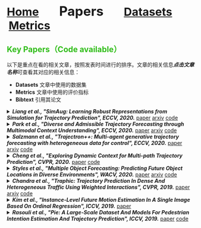 <a name=top></a>
---
<a href=../README.md#top><l style="font-size:30px">Home</l></a>&nbsp; &nbsp; &nbsp; &nbsp; &nbsp; &nbsp;<l style="font-size:35px">Papers</l>&nbsp; &nbsp; &nbsp; &nbsp; &nbsp; &nbsp;<a href=../datasets/datasets.md#top><l style="font-size:30px">Datasets</l></a>&nbsp; &nbsp; &nbsp; &nbsp; &nbsp; &nbsp;<a href=../metrics.md#top><l style="font-size:30px">Metrics</l></a>&nbsp; &nbsp; &nbsp; &nbsp; &nbsp; &nbsp;
---

<a name=trajectory></a>
<h2 style="color:#30bd19";> Key Papers（Code available）</h2> 

以下是重点在看的相关文章，按照发表时间进行的排序。文章的相关信息***点击文章名称***可查看其对应的相关信息：

* **Datasets** 文章中使用的数据集
* **Metrics** 文章中使用的评价指标
* **Bibtext** 引用其论文

</ul>
</details>

<a name=Liang_2020_ECCV/>
<details close>
<summary><strong><em>Liang et al., "SimAug: Learning Robust Representations from Simulation for Trajectory Prediction", ECCV, 2020.</em></strong> <a href=https://www.ecva.net/papers/eccv_2020/papers_ECCV/papers/123580273.pdf>paper</a> <a href=https://arxiv.org/pdf/2004.02022.pdf>arxiv</a> <a href=https://github.com/JunweiLiang/Multiverse/tree/master/SimAug>code</a></summary>
<ul>
<em>Datasets</em>
<ul>
<li><a href="../datasets/datasets.md#ucy">UCY</a></li>
<li><a href="../datasets/datasets.md#eth">ETH</a></li>
<li><a href="../datasets/datasets.md#sd">SD</a></li>
<li><a href="../datasets/datasets.md#argoverse">Argoverse</a></li>
<li><a href="../datasets/datasets.md#virat/actev">VIRAT/ActEV</a></li>
<li><a href="../datasets/datasets.md#forking_paths">Forking Paths</a></li>
</ul>
<em>Metrics</em>
<ul>
<li><a href="../metrics.md#minade">minADE</a></li>
<li><a href="../metrics.md#minfde">minFDE</a></li>
</ul>
<details close>
<summary><em>Bibtex</em></summary>
<pre>
@InProceedings{Liang_2020_ECCV,
    author = "Liang, Junwei and Jiang, Lu and Hauptmann, Alexander",
    title = "SimAug: Learning Robust Representations from Simulation for Trajectory Prediction",
    booktitle = "ECCV",
    year = "2020"
}
</pre>
</details>

</ul>
</details>

<a name=Park_2020_ECCV/>
<details close>
<summary><strong><em>Park et al., "Diverse and Admissible Trajectory Forecasting through Multimodal Context Understanding", ECCV, 2020.</em></strong> <a href=https://www.ecva.net/papers/eccv_2020/papers_ECCV/papers/123560273.pdf>paper</a> <a href=https://arxiv.org/pdf/2003.03212.pdf>arxiv</a> <a href=https://github.com/kami93/CMU-DATF>code</a></summary>
<ul>
<em>Datasets</em>
<ul>
<li><a href="../datasets/datasets.md#nuscenes">nuScenes</a></li>
<li><a href="../datasets/datasets.md#argoverse">Argoverse</a></li>
</ul>
<em>Metrics</em>
<ul>
<li><a href="../metrics.md#ade">ADE</a></li>
<li><a href="../metrics.md#fde">FDE</a></li>
<li><a href="../metrics.md#minade">minADE</a></li>
<li><a href="../metrics.md#minfde">minFDE</a></li>
<li><a href="../metrics.md#meanfde">meanFDE</a></li>
<li><a href="../metrics.md#meanade">meanADE</a></li>
</ul>
<details close>
<summary><em>Bibtex</em></summary>
<pre>
@InProceedings{Park_2020_ECCV,
    author = "Park, Seong Hyeon and Lee, Gyubok and Bhat, Manoj and Seo, Jimin and Kang, Minseok and Francis, Jonathan and Jadhav, Ashwin R and Liang, Paul Pu and Morency, Louis-Philippe",
    title = "Diverse and Admissible Trajectory Forecasting through Multimodal Context Understanding",
    booktitle = "ECCV",
    year = "2020"
}
</pre>
</details>

</ul>
</details>

<a name=Salzmann_2020_ECCV/>
<details close>
<summary><strong><em>Salzmann et al., "Trajectron++: Multi-agent generative trajectory forecasting with heterogeneous data for control", ECCV, 2020.</em></strong> <a href=https://www.ecva.net/papers/eccv_2020/papers_ECCV/papers/123630664.pdf>paper</a> <a href=https://arxiv.org/pdf/2001.03093.pdf>arxiv</a> <a href=https://github.com/StanfordASL/Trajectron-plus-plus>code</a></summary>
<ul>
<em>Datasets</em>
<ul>
<li><a href="../datasets/datasets.md#ucy">UCY</a></li>
<li><a href="../datasets/datasets.md#eth">ETH</a></li>
<li><a href="../datasets/datasets.md#nuscenes">nuScenes</a></li>
</ul>
<em>Metrics</em>
<ul>
<li><a href="../metrics.md#ade">ADE</a></li>
<li><a href="../metrics.md#fde">FDE</a></li>
<li><a href="../metrics.md#nll">NLL</a></li>
<li><a href="../metrics.md#minade">minADE</a></li>
<li><a href="../metrics.md#minfde">minFDE</a></li>
</ul>
<details close>
<summary><em>Bibtex</em></summary>
<pre>
@InProceedings{Salzmann_2020_ECCV,
    author = "Salzmann, Tim and Ivanovic, Boris and Chakravarty, Punarjay and Pavone, Marco",
    title = "Trajectron++: Multi-agent generative trajectory forecasting with heterogeneous data for control",
    booktitle = "ECCV",
    year = "2020"
}
</pre>
</details>

</ul>
</details>

<a name=Cheng_2020_CVPR/>
<details close>
<summary><strong><em>Cheng et al., "Exploring  Dynamic  Context  for  Multi-path  Trajectory  Prediction", CVPR, 2020.</em></strong> <a href=https://arxiv.org/pdf/2010.16267>paper</a> <a href=https://github.com/wtliao/DCENet>code</a></summary>
<ul>
<em>Datasets</em>
<ul>
<li><a href="../datasets/datasets.md#ucy">UCY</a></li>
<li><a href="../datasets/datasets.md#eth">ETH</a></li>
<li><a href="../datasets/datasets.md#sd">SD</a></li>


</ul>
<em>Metrics</em>
<ul>
<li><a href="../metrics.md#ade">ADE</a></li>
<li><a href="../metrics.md#fde">FDE</a></li>
</ul>
<details close>
<summary><em>Bibtex</em></summary>
<pre>
@InProceedings{Cheng_2020_CVPR,
    author = "Hao,Cheng and Wentong,Liao and Xuejiao,Tang and Michael Ying,Yang",
    title = "Exploring  Dynamic  Context  for  Multi-path  Trajectory  Prediction",
    booktitle = "CVPR",
    year = "2020"
}
</pre>
</details>


</ul>
</details>

<a name=Styles_2020_WACV/>
<details close>
<summary><strong><em>Styles et al., "Multiple Object Forecasting: Predicting Future Object Locations in Diverse Environments", WACV, 2020.</em></strong> <a href=https://openaccess.thecvf.com/content_WACV_2020/papers/Styles_Multiple_Object_Forecasting_Predicting_Future_Object_Locations_in_Diverse_Environments_WACV_2020_paper.pdf>paper</a> <a href=https://arxiv.org/pdf/1909.11944.pdf>arxiv</a> <a href=https://github.com/olly-styles/Multiple-Object-Forecasting>code</a></summary>
<ul>
<em>Datasets</em>
<ul>
<li><a href="../datasets/datasets.md#citywalks">Citywalks</a></li>
</ul>
<em>Metrics</em>
<ul>
<li><a href="../metrics.md#ade">ADE</a></li>
<li><a href="../metrics.md#fde">FDE</a></li>
</ul>
<details close>
<summary><em>Bibtex</em></summary>
<pre>
@InProceedings{Styles_2020_WACV,
    author = "Styles, Oliver and Sanchez, Victor and Guha, Tanaya",
    title = "Multiple Object Forecasting: Predicting Future Object Locations in Diverse Environments",
    booktitle = "WACV",
    year = "2020"
}
</pre>
</details>

</ul>
</details>

<a name=Chandra_2019_CVPR/>
<details close>
<summary><strong><em>Chandra et al., "Traphic: Trajectory Prediction In Dense And Heterogeneous Traffic Using Weighted Interactions", CVPR, 2019.</em></strong> <a href=https://openaccess.thecvf.com/content_CVPR_2019/papers/Chandra_TraPHic_Trajectory_Prediction_in_Dense_and_Heterogeneous_Traffic_Using_Weighted_CVPR_2019_paper.pdf>paper</a> <a href=https://arxiv.org/pdf/1812.04767.pdf>arxiv</a> <a href=https://go.umd.edu/TraPHic>code</a></summary>
<ul>
<em>Datasets</em>
<ul>
<li><a href="../datasets/datasets.md#ngsim">NGSIM</a></li>
<li><a href="../datasets/datasets.md#traf">TRAF</a></li>
</ul>
<em>Metrics</em>
<ul>
<li><a href="../metrics.md#ade">ADE</a></li>
<li><a href="../metrics.md#fde">FDE</a></li>
</ul>
<details close>
<summary><em>Bibtex</em></summary>
<pre>
@InProceedings{Chandra_2019_CVPR,
    author = "Chandra, Rohan and Bhattacharya, Uttaran and Bera, Aniket and Manocha, Dinesh",
    title = "Traphic: Trajectory Prediction In Dense And Heterogeneous Traffic Using Weighted Interactions",
    booktitle = "CVPR",
    year = "2019"
}
</pre>
</details>

</ul>
</details>

<a name=Kim_2019_ICCV/>
<details close>
<summary><strong><em>Kim et al., "Instance-Level Future Motion Estimation In A Single Image Based On Ordinal Regression", ICCV, 2019.</em></strong> <a href=https://openaccess.thecvf.com/content_ICCV_2019/papers/Kim_Instance-Level_Future_Motion_Estimation_in_a_Single_Image_Based_on_ICCV_2019_paper.pdf>paper</a></summary>
<ul>
<em>Datasets</em>
<ul>
<li><a href="../datasets/datasets.md#fm">FM</a></li>
</ul>
<em>Metrics</em>
<ul>
<li><a href="../metrics.md#accuracy">Accuracy</a></li>
</ul>
<details close>
<summary><em>Bibtex</em></summary>
<pre>
@InProceedings{Kim_2019_ICCV,
    author = "Kim, Kyung-Rae and Choi, Whan and Koh, Yeong Jun and Jeong, Seong-Gyun and Kim, Chang-Su",
    title = "Instance-Level Future Motion Estimation In A Single Image Based On Ordinal Regression",
    booktitle = "ICCV",
    year = "2019"
}
</pre>
</details>

</ul>
</details>

<a name=Rasouli_2019_ICCV/>
<details close>
<summary><strong><em>Rasouli et al., "Pie: A Large-Scale Dataset And Models For Pedestrian Intention Estimation And Trajectory Prediction", ICCV, 2019.</em></strong> <a href=https://openaccess.thecvf.com/content_ICCV_2019/papers/Rasouli_PIE_A_Large-Scale_Dataset_and_Models_for_Pedestrian_Intention_Estimation_ICCV_2019_paper.pdf>paper</a> <a href=https://github.com/aras62/PIEPredict>code</a></summary>
<ul>
<em>Datasets</em>
<ul>
<li><a href="../datasets/datasets.md#jaad">JAAD</a></li>
<li><a href="../datasets/datasets.md#pie">PIE</a></li>
</ul>
<em>Metrics</em>
<ul>
<li><a href="../metrics.md#ade">ADE</a></li>
<li><a href="../metrics.md#fde">FDE</a></li>
</ul>
<details close>
<summary><em>Bibtex</em></summary>
<pre>
@InProceedings{Rasouli_2019_ICCV,
    author = "Rasouli, Amir and Kotseruba, Iuliia and Kunic, Toni and Tsotsos, John K.",
    title = "Pie: A Large-Scale Dataset And Models For Pedestrian Intention Estimation And Trajectory Prediction",
    booktitle = "ICCV",
    year = "2019"
}
</pre>
</details>
